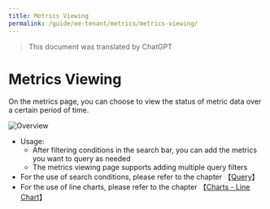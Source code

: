 ```yaml
---
title: Metrics Viewing
permalink: /guide/ee-tenant/metrics/metrics-viewing/
---
```


> This document was translated by ChatGPT

# Metrics Viewing

On the metrics page, you can choose to view the status of metric data over a certain period of time.

![Overview](https://yunshan-guangzhou.oss-cn-beijing.aliyuncs.com/pub/pic/20240514664334ae9febc.png)

- Usage:
  - After filtering conditions in the search bar, you can add the metrics you want to query as needed
  - The metrics viewing page supports adding multiple query filters
- For the use of search conditions, please refer to the chapter 【[Query](../query/overview/)】
- For the use of line charts, please refer to the chapter 【[Charts - Line Chart](../dashboard/panel/line/)】